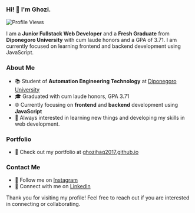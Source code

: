 ### Hi! 👋 I'm Ghozi.
![Profile Views](https://komarev.com/ghpvc/?username=ghozihaq2017&color=brightgreen)

I am a **Junior Fullstack Web Developer** and a **Fresh Graduate** from **Diponegoro University** with cum laude honors and a GPA of 3.71. I am currently focused on learning frontend and backend development using JavaScript.

### About Me
- 📚 Student of **Automation Engineering Technology** at [Diponegoro University](https://www.undip.ac.id/)
- 🎓 Graduated with cum laude honors, GPA 3.71
- 🌐 Currently focusing on **frontend** and **backend** development using **JavaScript**
- 🌱 Always interested in learning new things and developing my skills in web development.

### Portfolio
- 📁 Check out my portfolio at [ghozihaq2017.github.io](https://ghozihaq2017.github.io/)

### Contact Me
- 📸 Follow me on [Instagram](https://www.instagram.com/ghozy.haq/)
- 💼 Connect with me on [LinkedIn](https://www.linkedin.com/in/ghozi-izzulhaqq/)

Thank you for visiting my profile! Feel free to reach out if you are interested in connecting or collaborating.
